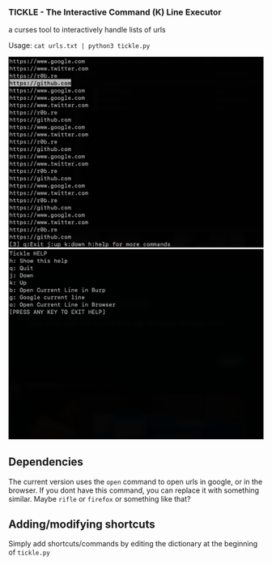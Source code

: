 ### TICKLE - The Interactive Command (K) Line Executor
a curses tool to interactively handle lists of urls

Usage:
`cat urls.txt | python3 tickle.py`

![](/screen1.png)
![](/screen2.png)

## Dependencies
The current version uses the `open` command to open urls in google, or in the browser. If you dont have this command, you can replace it with something similar. Maybe `rifle` or `firefox` or something like that?

## Adding/modifying shortcuts
Simply add shortcuts/commands by editing the dictionary at the beginning of `tickle.py`


